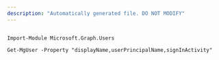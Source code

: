 ```yaml
---
description: "Automatically generated file. DO NOT MODIFY"
---
```


```powershellv1

Import-Module Microsoft.Graph.Users

Get-MgUser -Property "displayName,userPrincipalName,signInActivity" 

```